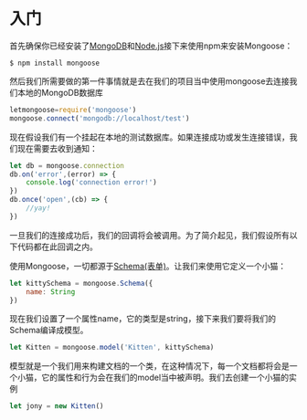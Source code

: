 # 入门

首先确保你已经安装了[MongoDB](https://www.gitbook.com/book/boseny/mongoose-api-cn/edit#)和[Node.js](https://www.gitbook.com/book/boseny/mongoose-api-cn/edit#)接下来使用npm来安装Mongoose：

`$ npm install mongoose`

然后我们所需要做的第一件事情就是去在我们的项目当中使用mongoose去连接我们本地的MongoDB数据库

```js
letmongoose=require('mongoose')
mongoose.connect('mongodb://localhost/test')
```

现在假设我们有一个挂起在本地的测试数据库。如果连接成功或发生连接错误，我们现在需要去收到通知：

```js
let db = mongoose.connection
db.on('error',(error) => {
    console.log('connection error!')
})
db.once('open',(cb) => {
    //yay!
})
```

一旦我们的连接成功后，我们的回调将会被调用。为了简介起见，我们假设所有以下代码都在此回调之内。

使用Mongoose，一切都源于[Schema\(表单\)](https://www.gitbook.com/book/boseny/mongoose-api-cn/edit#)。让我们来使用它定义一个小猫：

```js
let kittySchema = mongoose.Schema({
    name: String
})
```

现在我们设置了一个属性name，它的类型是string，接下来我们要将我们的Schema编译成模型。

```js
let Kitten = mongoose.model('Kitten', kittySchema)
```

模型就是一个我们用来构建文档的一个类，在这种情况下，每一个文档都将会是一个小猫，它的属性和行为会在我们的model当中被声明。我们去创建一个小猫的实例

```js
let jony = new Kitten()
```



